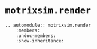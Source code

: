 # `motrixsim.render`

```{eval-rst}
.. automodule:: motrixsim.render
    :members:
    :undoc-members:
    :show-inheritance:
```
